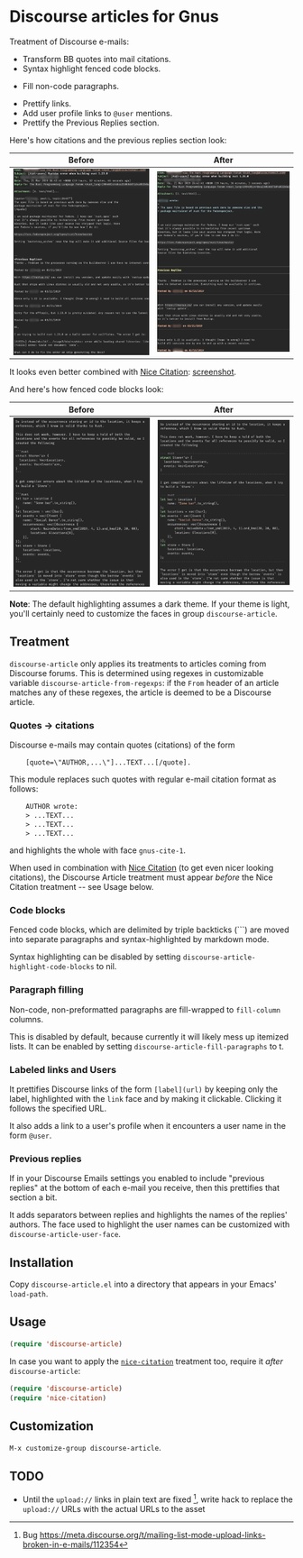 # Discourse  articles for Gnus

Treatment of Discourse e-mails:

- Transform BB quotes into mail citations.
- Syntax highlight fenced code blocks.
+ Fill non-code paragraphs.
- Prettify links.
- Add user profile links to `@user` mentions.
- Prettify the Previous Replies section.

Here's how citations and the previous replies section look:

Before | After
:-----:|:--------------:
![Before](images/discourse-article-before.png?raw=true "Before") | ![After](images/discourse-article-after.png?raw=true "After")

It looks even better combined with [Nice Citation](https://github.com/damiencollard/nice-citation): [screenshot](images/discourse-article-after-with-nice-citation.png).

And here's how fenced code blocks look:

Before | After
:-----:|:-------------:
![Before](images/code-block-before.png?raw=true "Before") | ![After](images/code-block-after.png?raw=true "After")

**Note**: The default highlighting assumes a dark theme. If your theme is
light, you'll certainly need to customize the faces in group
`discourse-article`.

## Treatment

`discourse-article` only applies its treatments to articles coming from
Discourse forums. This is determined using regexes in customizable
variable `discourse-article-from-regexps`: if the `From` header of an
article matches any of these regexes, the article is deemed to be a
Discourse article.

### Quotes -> citations

Discourse e-mails may contain quotes (citations) of the form

```plain
    [quote=\"AUTHOR,...\"]...TEXT...[/quote].
```

This module replaces such quotes with regular e-mail citation format
as follows:

```plain
    AUTHOR wrote:
    > ...TEXT...
    > ...TEXT...
    > ...TEXT...
```

and highlights the whole with face `gnus-cite-1`.

When used in combination with [Nice Citation](https://github.com/damiencollard/nice-citation) (to get even nicer looking
citations), the Discourse Article treatment must appear *before* the
Nice Citation treatment -- see Usage below.

### Code  blocks

Fenced code blocks, which are delimited by triple backticks (```) are
moved into separate paragraphs and syntax-highlighted by markdown mode.

Syntax highlighting can be disabled by setting
`discourse-article-highlight-code-blocks` to nil.

### Paragraph filling

Non-code, non-preformatted paragraphs are fill-wrapped to `fill-column`
columns.

This is disabled by default, because currently it will likely mess up
itemized lists. It can be enabled by setting
`discourse-article-fill-paragraphs` to t.

### Labeled links and Users

It prettifies Discourse links of the form `[label](url)` by keeping only
the label, highlighted with the `link` face and by making it
clickable. Clicking it follows the specified URL.

It also adds a link to a user's profile when it encounters a user name
in the form `@user`.

### Previous replies

If in your Discourse Emails settings you enabled to include "previous
replies" at the bottom of each e-mail you receive, then this
prettifies that section a bit.

It adds separators between replies and highlights the names of the
replies' authors. The face used to highlight the user names can be
customized with `discourse-article-user-face`.

## Installation

Copy `discourse-article.el` into a directory that appears in your
Emacs' `load-path`.

## Usage

```lisp
(require 'discourse-article)
```

In case you want to apply the [`nice-citation`](https://github.com/damiencollard/nice-citation) treatment too, require it
*after* `discourse-article`:

```lisp
(require 'discourse-article)
(require 'nice-citation)
```

## Customization

`M-x customize-group discourse-article`.

## TODO

- Until the `upload://` links in plain text are fixed [^1], write hack to
  replace the `upload://` URLs with the actual URLs to the asset

[^1]: Bug https://meta.discourse.org/t/mailing-list-mode-upload-links-broken-in-e-mails/112354
